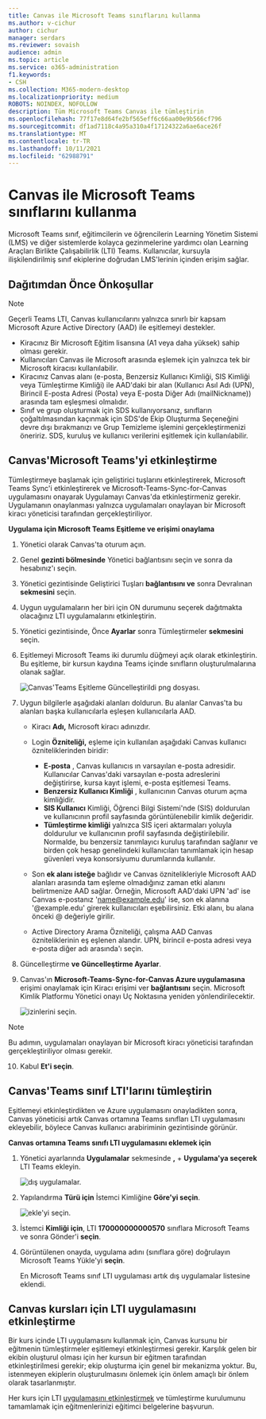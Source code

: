 ```yaml
---
title: Canvas ile Microsoft Teams sınıflarını kullanma
ms.author: v-cichur
author: cichur
manager: serdars
ms.reviewer: sovaish
audience: admin
ms.topic: article
ms.service: o365-administration
f1.keywords:
- CSH
ms.collection: M365-modern-desktop
ms.localizationpriority: medium
ROBOTS: NOINDEX, NOFOLLOW
description: Tüm Microsoft Teams Canvas ile tümleştirin
ms.openlocfilehash: 77f17e8d64fe2bf565eff6c66aa00e9b566cf796
ms.sourcegitcommit: df1ad7118c4a95a310a4f17124322a6ae6ace26f
ms.translationtype: MT
ms.contentlocale: tr-TR
ms.lasthandoff: 10/11/2021
ms.locfileid: "62988791"
---
```

# <a name="use-microsoft-teams-classes-with-canvas"></a>Canvas ile Microsoft Teams sınıflarını kullanma

Microsoft Teams sınıf, eğitimcilerin ve öğrencilerin Learning Yönetim Sistemi (LMS) ve diğer sistemlerde kolayca gezinmelerine yardımcı olan Learning Araçları Birlikte Çalışabilirlik (LTI) Teams. Kullanıcılar, kursuyla ilişkilendirilmiş sınıf ekiplerine doğrudan LMS'lerinin içinden erişim sağlar.

## <a name="prerequisites-before-deployment"></a>Dağıtımdan Önce Önkoşullar

> [!NOTE]
> Geçerli Teams LTI, Canvas kullanıcılarını yalnızca sınırlı bir kapsam Microsoft Azure Active Directory (AAD) ile eşitlemeyi destekler. 
> - Kiracınız Bir Microsoft Eğitim lisansına (A1 veya daha yüksek) sahip olması gerekir.
> - Kullanıcıları Canvas ile Microsoft arasında eşlemek için yalnızca tek bir Microsoft kiracısı kullanılabilir.
> - Kiracınız Canvas alanı (e-posta, Benzersiz Kullanıcı Kimliği, SIS Kimliği veya Tümleştirme Kimliği) ile AAD'daki bir alan (Kullanıcı Asıl Adı (UPN), Birincil E-posta Adresi (Posta) veya E-posta Diğer Adı (mailNickname)) arasında tam eşleşmesi olmalıdır.
> - Sınıf ve grup oluşturmak için SDS kullanıyorsanız, sınıfların çoğaltılmasından kaçınmak için SDS'de Ekip Oluşturma Seçeneğini devre [](/schooldatasync/group-cleanup) dışı bırakmanızı ve Grup Temizleme işlemini gerçekleştirmenizi öneririz. SDS, kuruluş ve kullanıcı verilerini eşitlemek için kullanılabilir.


## <a name="enable-the-microsoft-teams-app-in-canvas"></a>Canvas'Microsoft Teams'yi etkinleştirme
Tümleştirmeye başlamak için geliştirici tuşlarını etkinleştirerek, Microsoft Teams Sync'i etkinleştirerek ve Microsoft-Teams-Sync-for-Canvas uygulamasını onayarak Uygulamayı Canvas'da etkinleştirmeniz gerekir. Uygulamanın onaylanması yalnızca uygulamaları onaylayan bir Microsoft kiracı yöneticisi tarafından gerçekleştiriliyor.

**Uygulama için Microsoft Teams Eşitleme ve erişimi onaylama**

1. Yönetici olarak Canvas'ta oturum açın.

2. Genel **gezinti bölmesinde** Yönetici bağlantısını seçin ve sonra da hesabınız'ı seçin.
3. Yönetici gezintisinde Geliştirici Tuşları **bağlantısını ve** sonra Devralınan **sekmesini** seçin.
4. Uygun uygulamaların her biri için ON durumunu seçerek dağıtmakta olacağınız LTI uygulamalarını etkinleştirin.

5. Yönetici gezintisinde, Önce **Ayarlar** sonra Tümleştirmeler **sekmesini** seçin.

6. Eşitlemeyi Microsoft Teams iki durumlu düğmeyi açık olarak etkinleştirin. Bu eşitleme, bir kursun kaydına Teams içinde sınıfların oluşturulmalarına olanak sağlar.
   
   ![Canvas'Teams Eşitleme Güncelleştirildi png dosyası.](https://user-images.githubusercontent.com/87142492/128225881-abdfc52d-dc9e-48ad-aec5-f6617c6436f3.png)

7. Uygun bilgilerle aşağıdaki alanları doldurun. Bu alanlar Canvas'ta bu alanları başka kullanıcılarla eşleşen kullanıcılarla AAD. 
   * Kiracı **Adı,** Microsoft kiracı adınızdır.
   * Login **Özniteliği,** eşleme için kullanılan aşağıdaki Canvas kullanıcı özniteliklerinden biridir:
      * **E-posta** , Canvas kullanıcıs ın varsayılan e-posta adresidir. Kullanıcılar Canvas'daki varsayılan e-posta adreslerini değiştirirse, kursa kayıt işlemi, e-posta eşitlemesi Teams.
      * **Benzersiz Kullanıcı Kimliği** , kullanıcının Canvas oturum açma kimliğidir.
      * **SIS Kullanıcı** Kimliği, Öğrenci Bilgi Sistemi'nde (SIS) doldurulan ve kullanıcının profil sayfasında görüntülenebilir kimlik değeridir.
      * **Tümleştirme kimliği** yalnızca SIS içeri aktarmaları yoluyla doldurulur ve kullanıcının profil sayfasında değiştirilebilir. Normalde, bu benzersiz tanımlayıcı kuruluş tarafından sağlanır ve birden çok hesap genelindeki kullanıcıları tanımlamak için hesap güvenleri veya konsorsiyumu durumlarında kullanılır.

   * Son **ek alanı isteğe** bağlıdır ve Canvas öznitelikleriyle Microsoft AAD alanları arasında tam eşleme olmadığınız zaman etki alanını belirtmenize AAD sağlar. Örneğin, Microsoft AAD'daki UPN 'ad' ise Canvas e-postanız 'name@example.edu' ise, son ek alanına '@example.edu' girerek kullanıcıları eşebilirsiniz. Etki alanı, bu alana önceki @ değeriyle girilir.
   * Active Directory Arama Özniteliği, çalışma AAD Canvas özniteliklerinin eş eşlenen alandır. UPN, birincil e-posta adresi veya e-posta diğer adı arasında'ı seçin.

8. Güncelleştirme **ve Güncelleştirme Ayarlar**.

9. Canvas'ın **Microsoft-Teams-Sync-for-Canvas Azure uygulamasına** erişimi onaylamak için Kiracı erişimi ver **bağlantısını** seçin. Microsoft Kimlik Platformu Yönetici onayı Uç Noktasına yeniden yönlendirilecektir.

   ![izinlerini seçin.](media/permissions.png)
> [!NOTE] 
> Bu adımın, uygulamaları onaylayan bir Microsoft kiracı yöneticisi tarafından gerçekleştiriliyor olması gerekir.

10. Kabul **Et'i seçin**.

## <a name="integrate-teams-classes-lti-in-canvas"></a>Canvas'Teams sınıf LTI'larını tümleştirin

Eşitlemeyi etkinleştirdikten ve Azure uygulamasını onayladikten sonra, Canvas yöneticisi artık Canvas ortamına Teams sınıfları LTI uygulamasını ekleyebilir, böylece Canvas kullanıcı arabiriminin gezintisinde görünür.

**Canvas ortamına Teams sınıfı LTI uygulamasını eklemek için**

1. Yönetici ayarlarında **Uygulamalar** sekmesinde **,** + **Uygulama'ya seçerek** LTI Teams ekleyin.

   ![dış uygulamalar.](media/external-apps.png)

3. Yapılandırma **Türü için** İstemci Kimliğine **Göre'yi seçin**.

   ![ekle'yi seçin.](media/add-app.png)

4. İstemci **Kimliği için**, LTI **170000000000570** sınıflara Microsoft Teams ve sonra Gönder'i **seçin**.

5. Görüntülenen onayda, uygulama adını (sınıflara göre) doğrulayın Microsoft Teams Yükle'yi **seçin**.

   En Microsoft Teams sınıf LTI uygulaması artık dış uygulamalar listesine eklendi.
   
## <a name="enabling-the-lti-app-for-canvas-courses"></a>Canvas kursları için LTI uygulamasını etkinleştirme

Bir kurs içinde LTI uygulamasını kullanmak için, Canvas kursunu bir eğitmenin tümleştirmeler eşitlemeyi etkinleştirmesi gerekir. Karşılık gelen bir ekibin oluşturul olması için her kursun bir eğitmen tarafından etkinleştirilmesi gerekir; ekip oluşturma için genel bir mekanizma yoktur. Bu, istenmeyen ekiplerin oluşturulmasını önlemek için önlem amaçlı bir önlem olarak tasarlanmıştır.

Her kurs için LTI [uygulamasını etkinleştirmek](https://support.microsoft.com/topic/use-microsoft-teams-classes-in-your-lms-preview-ac6a1e34-32f7-45e6-b83e-094185a1e78a#ID0EBD=Instructure_Canvas) ve tümleştirme kurulumunu tamamlamak için eğitmenlerinizi eğitimci belgelerine başvurun.
